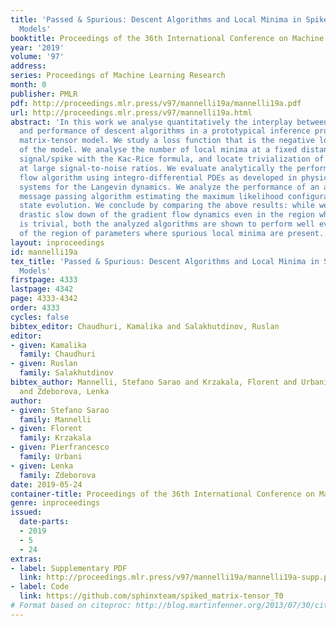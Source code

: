 ```yaml
---
title: 'Passed & Spurious: Descent Algorithms and Local Minima in Spiked Matrix-Tensor
  Models'
booktitle: Proceedings of the 36th International Conference on Machine Learning
year: '2019'
volume: '97'
address: 
series: Proceedings of Machine Learning Research
month: 0
publisher: PMLR
pdf: http://proceedings.mlr.press/v97/mannelli19a/mannelli19a.pdf
url: http://proceedings.mlr.press/v97/mannelli19a.html
abstract: 'In this work we analyse quantitatively the interplay between the loss landscape
  and performance of descent algorithms in a prototypical inference problem, the spiked
  matrix-tensor model. We study a loss function that is the negative log-likelihood
  of the model. We analyse the number of local minima at a fixed distance from the
  signal/spike with the Kac-Rice formula, and locate trivialization of the landscape
  at large signal-to-noise ratios. We evaluate analytically the performance of a gradient
  flow algorithm using integro-differential PDEs as developed in physics of disordered
  systems for the Langevin dynamics. We analyze the performance of an approximate
  message passing algorithm estimating the maximum likelihood configuration via its
  state evolution. We conclude by comparing the above results: while we observe a
  drastic slow down of the gradient flow dynamics even in the region where the landscape
  is trivial, both the analyzed algorithms are shown to perform well even in the part
  of the region of parameters where spurious local minima are present.'
layout: inproceedings
id: mannelli19a
tex_title: 'Passed & Spurious: Descent Algorithms and Local Minima in Spiked Matrix-Tensor
  Models'
firstpage: 4333
lastpage: 4342
page: 4333-4342
order: 4333
cycles: false
bibtex_editor: Chaudhuri, Kamalika and Salakhutdinov, Ruslan
editor:
- given: Kamalika
  family: Chaudhuri
- given: Ruslan
  family: Salakhutdinov
bibtex_author: Mannelli, Stefano Sarao and Krzakala, Florent and Urbani, Pierfrancesco
  and Zdeborova, Lenka
author:
- given: Stefano Sarao
  family: Mannelli
- given: Florent
  family: Krzakala
- given: Pierfrancesco
  family: Urbani
- given: Lenka
  family: Zdeborova
date: 2019-05-24
container-title: Proceedings of the 36th International Conference on Machine Learning
genre: inproceedings
issued:
  date-parts:
  - 2019
  - 5
  - 24
extras:
- label: Supplementary PDF
  link: http://proceedings.mlr.press/v97/mannelli19a/mannelli19a-supp.pdf
- label: Code
  link: https://github.com/sphinxteam/spiked_matrix-tensor_T0
# Format based on citeproc: http://blog.martinfenner.org/2013/07/30/citeproc-yaml-for-bibliographies/
---
```

